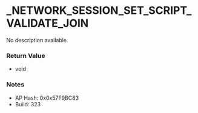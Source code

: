 # _NETWORK_SESSION_SET_SCRIPT_VALIDATE_JOIN

No description available.

### Return Value
* void

### Notes
* AP Hash: 0x0x57F9BC83
* Build: 323

